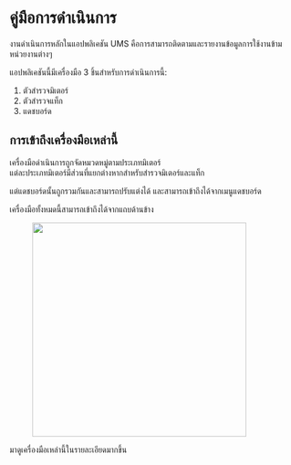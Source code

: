 # คู่มือการดำเนินการ

งานดำเนินการหลักในแอปพลิเคชัน UMS คือการสามารถติดตามและรายงานข้อมูลการใช้งานข้ามหน่วยงานต่างๆ

แอปพลิเคชันนี้มีเครื่องมือ 3 ชิ้นสำหรับการดำเนินการนี้:

1. ตัวสำรวจมิเตอร์
2. ตัวสำรวจแท็ก
3. แดชบอร์ด

## การเข้าถึงเครื่องมือเหล่านี้

เครื่องมือดำเนินการถูกจัดหมวดหมู่ตามประเภทมิเตอร์\
แต่ละประเภทมิเตอร์มีส่วนที่แยกต่างหากสำหรับสำรวจมิเตอร์และแท็ก

แต่แดชบอร์ดนั้นถูกรวมกันและสามารถปรับแต่งได้ และสามารถเข้าถึงได้จากเมนูแดชบอร์ด

เครื่องมือทั้งหมดนี้สามารถเข้าถึงได้จากแถบด้านข้าง

<figure><img src="../.gitbook/assets/image (14).png" alt="" width="375"><figcaption></figcaption></figure>

 

มาดูเครื่องมือเหล่านี้ในรายละเอียดมากขึ้น